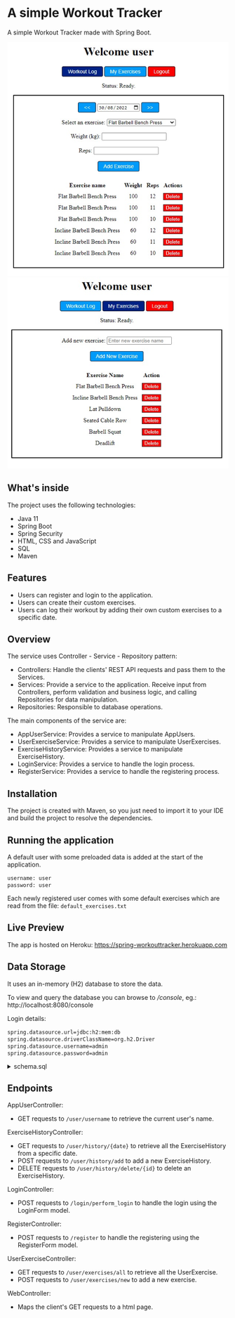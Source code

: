 # A simple Workout Tracker

A simple Workout Tracker made with Spring Boot. 

![Alt text](screenshot1.jpg?raw=true "Workout Tracker")
![Alt text](screenshot2.jpg?raw=true "Workout Tracker")

## What's inside
The project uses the following technologies:
- Java 11
- Spring Boot
- Spring Security
- HTML, CSS and JavaScript
- SQL
- Maven

## Features
- Users can register and login to the application.
- Users can create their custom exercises.
- Users can log their workout by adding their own custom exercises to a specific date.

## Overview
The service uses Controller - Service - Repository pattern:

- Controllers: Handle the clients' REST API requests and pass them to the Services.
- Services: Provide a service to the application. Receive input from Controllers, perform validation and business logic, and calling Repositories for data manipulation.
- Repositories: Responsible to database operations.

The main components of the service are:

- AppUserService: Provides a service to manipulate AppUsers.
- UserExerciseService: Provides a service to manipulate UserExercises.
- ExerciseHistoryService: Provides a service to manipulate ExerciseHistory.
- LoginService: Provides a service to handle the login process.
- RegisterService: Provides a service to handle the registering process.

## Installation 
The project is created with Maven, so you just need to import it to your IDE and build the project to resolve the dependencies.

## Running the application

A default user with some preloaded data is added at the start of the application.

```
username: user
password: user
```

Each newly registered user comes with some default exercises which are read from the file: ```default_exercises.txt```

## Live Preview
The app is hosted on Heroku: https://spring-workouttracker.herokuapp.com

## Data Storage
It uses an in-memory (H2) database to store the data.

To view and query the database you can browse to */console*, eg.: http://localhost:8080/console

Login details:
```
spring.datasource.url=jdbc:h2:mem:db
spring.datasource.driverClassName=org.h2.Driver
spring.datasource.username=admin
spring.datasource.password=admin
```

<details><summary>schema.sql</summary>
<p>

```
CREATE TABLE appuser (
	id INT NOT NULL AUTO_INCREMENT,
	username VARCHAR(16) NOT NULL,
	password VARCHAR(16) NOT NULL,
	rolename VARCHAR(16) NOT NULL,
	PRIMARY KEY (id)
);

CREATE TABLE user_exercise (
	id INT NOT NULL AUTO_INCREMENT,
	name VARCHAR(32) NOT NULL,
	userId INT NOT NULL,	
	PRIMARY KEY (id),
	FOREIGN KEY (userId) REFERENCES appuser(id)
);

CREATE TABLE exercise_history (
	id INT NOT NULL AUTO_INCREMENT,
	userId INT NOT NULL,
	userExerciseId INT NOT NULL,
	weight INT,
	reps INT NOT NULL,
	exercise_date VARCHAR(16) NOT NULL,
	PRIMARY KEY (id),
	FOREIGN KEY (userId) REFERENCES appuser(id),
	FOREIGN KEY (userExerciseId) REFERENCES user_exercise(id)
);
```
</p>
</details>

## Endpoints
AppUserController:
- GET requests to ```/user/username``` to retrieve the current user's name.

ExerciseHistoryController:
- GET requests to ```/user/history/{date}``` to retrieve all the ExerciseHistory from a specific date.
- POST requests to ```/user/history/add``` to add a new ExerciseHistory.
- DELETE requests to ```/user/history/delete/{id}``` to delete an ExerciseHistory.

LoginController:
- POST requests to ```/login/perform_login``` to handle the login using the LoginForm model.

RegisterController:
- POST requests to ```/register``` to handle the registering using the RegisterForm model.

UserExerciseController:
- GET requests to ```/user/exercises/all``` to retrieve all the UserExercise.
- POST requests to ```/user/exercises/new``` to add a new exercise.

WebController:
- Maps the client's GET requests to a html page.
